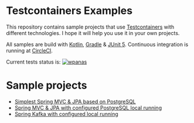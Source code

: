 # Testcontainers Examples

This repository contains sample projects
that use [Testcontainers](https://www.testcontainers.org/)
with different technologies. 
I hope it will help you use it in your own projects.

All samples are build with [Kotlin](https://kotlinlang.org/), [Gradle](https://gradle.org/)
& [JUnit 5](https://junit.org/junit5/).
Continuous integration is running at [CircleCI](https://circleci.com/).

Current tests status is:
[![wpanas](https://circleci.com/gh/wpanas/testcontainers-examples.svg?style=svg)](https://circleci.com/gh/wpanas/testcontainers-examples)

# Sample projects

- [Simplest Spring MVC & JPA based on PostgreSQL](./spring-junit5/README.md)
- [Spring MVC & JPA with configured PostgreSQL local running](./local-db/README.md)
- [Spring Kafka with configured local running](./kafka/README.md)
